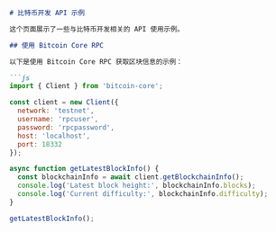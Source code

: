 ```markdown
# 比特币开发 API 示例

这个页面展示了一些与比特币开发相关的 API 使用示例。

## 使用 Bitcoin Core RPC

以下是使用 Bitcoin Core RPC 获取区块信息的示例：

```js
import { Client } from 'bitcoin-core';

const client = new Client({
  network: 'testnet',
  username: 'rpcuser',
  password: 'rpcpassword',
  host: 'localhost',
  port: 18332
});

async function getLatestBlockInfo() {
  const blockchainInfo = await client.getBlockchainInfo();
  console.log('Latest block height:', blockchainInfo.blocks);
  console.log('Current difficulty:', blockchainInfo.difficulty);
}

getLatestBlockInfo();

